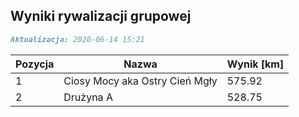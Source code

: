 ## Wyniki rywalizacji grupowej

```markdown
Aktualizacja: 2020-06-14 15:21
```

Pozycja | Nazwa | Wynik [km] |
------------ | -------------  | -------------
 1 |Ciosy Mocy aka Ostry Cień Mgły | 575.92 
 2 |Drużyna A | 528.75